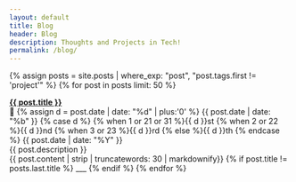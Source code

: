 ```yaml
---
layout: default
title: Blog
header: Blog
description: Thoughts and Projects in Tech!
permalink: /blog/
---
```


{% assign posts = site.posts | where_exp: "post", "post.tags.first != 'project'" %}
{% for post in posts limit: 50 %}
  <p style="text-align:left;">
    <b><a href="{{ post.url }}">{{ post.title }}</a></b>
    <span style="float:right;">
      📅 
      {% assign d = post.date | date: "%d" | plus:'0' %}
      {{ post.date | date: "%b" }} 
      {% case d %}
      {% when 1 or 21 or 31 %}{{ d }}st
      {% when 2 or 22 %}{{ d }}nd
      {% when 3 or 23 %}{{ d }}rd
      {% else %}{{ d }}th
      {% endcase %} 
      {{ post.date | date: "%Y" }}
    </span>
  </p>
  {{ post.description }}
  <br>
  {{ post.content | strip | truncatewords: 30 | markdownify}}
  {% if post.title != posts.last.title %}
  ___
  {% endif %}
{% endfor %}
